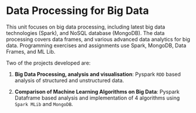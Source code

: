 # Data Processing for Big Data

This unit focuses on big data processing, including latest big data technologies (Spark), and NoSQL database (MongoDB). The data processing covers data frames, and various advanced data analytics for big data. Programming exercises and assignments use Spark, MongoDB, Data Frames, and ML Lib.

Two of the projects developed are:

1. **Big Data Processing, analysis and visualisation**: Pyspark `RDD` based analysis of structured and unstructured data.

2. **Comparison of Machine Learning Algorithms on Big Data**: Pyspark Dataframe based analysis and implementation of 4 algorithms using `Spark MLib` and `MongoDB`.
